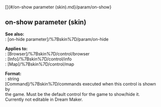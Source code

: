 []{#/on-show parameter (skin).md}/param/on-show}    
## on-show parameter (skin)    
**See also:**    
:   [on-hide parameter]/%7Bskin%7D/param/on-hide    
<!-- -->    
**Applies to:**    
:   [Browser]/%7Bskin%7D/control/browser    
:   [Info]/%7Bskin%7D/control/info    
:   [Map]/%7Bskin%7D/control/map    
<!-- -->    
**Format:**    
:   string    
[Command]/%7Bskin%7D/commands executed when this control is shown by    
the game. Must be the default control for the game to show/hide it.    
Currently not editable in Dream Maker.  